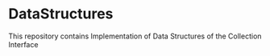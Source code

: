 # DataStructures
This repository contains Implementation of Data Structures of the Collection Interface

